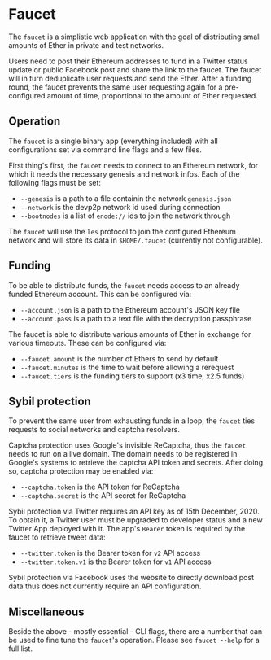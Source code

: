 # Faucet

The `faucet` is a simplistic web application with the goal of distributing small amounts of Ether in private and test
networks.

Users need to post their Ethereum addresses to fund in a Twitter status update or public Facebook post and share the
link to the faucet. The faucet will in turn deduplicate user requests and send the Ether. After a funding round, the
faucet prevents the same user requesting again for a pre-configured amount of time, proportional to the amount of Ether
requested.

## Operation

The `faucet` is a single binary app (everything included) with all configurations set via command line flags and a few
files.

First thing's first, the `faucet` needs to connect to an Ethereum network, for which it needs the necessary genesis and
network infos. Each of the following flags must be set:

- `--genesis` is a path to a file containin the network `genesis.json`
- `--network` is the devp2p network id used during connection
- `--bootnodes` is a list of `enode://` ids to join the network through

The `faucet` will use the `les` protocol to join the configured Ethereum network and will store its data
in `$HOME/.faucet` (currently not configurable).

## Funding

To be able to distribute funds, the `faucet` needs access to an already funded Ethereum account. This can be configured
via:

- `--account.json` is a path to the Ethereum account's JSON key file
- `--account.pass` is a path to a text file with the decryption passphrase

The faucet is able to distribute various amounts of Ether in exchange for various timeouts. These can be configured via:

- `--faucet.amount` is the number of Ethers to send by default
- `--faucet.minutes` is the time to wait before allowing a rerequest
- `--faucet.tiers` is the funding tiers to support  (x3 time, x2.5 funds)

## Sybil protection

To prevent the same user from exhausting funds in a loop, the `faucet` ties requests to social networks and captcha
resolvers.

Captcha protection uses Google's invisible ReCaptcha, thus the `faucet` needs to run on a live domain. The domain needs
to be registered in Google's systems to retrieve the captcha API token and secrets. After doing so, captcha protection
may be enabled via:

- `--captcha.token` is the API token for ReCaptcha
- `--captcha.secret` is the API secret for ReCaptcha

Sybil protection via Twitter requires an API key as of 15th December, 2020. To obtain it, a Twitter user must be
upgraded to developer status and a new Twitter App deployed with it. The app's `Bearer` token is required by the faucet
to retrieve tweet data:

- `--twitter.token` is the Bearer token for `v2` API access
- `--twitter.token.v1` is the Bearer token for `v1` API access

Sybil protection via Facebook uses the website to directly download post data thus does not currently require an API
configuration.

## Miscellaneous

Beside the above - mostly essential - CLI flags, there are a number that can be used to fine tune the `faucet`'s
operation. Please see `faucet --help` for a full list.